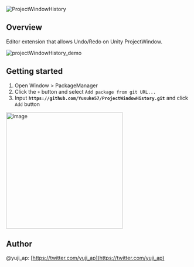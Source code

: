 ![ProjectWindowHistory](https://github.com/Yusuke57/ProjectWindowHistory/assets/27964732/676088db-2202-40d9-a44b-a4db8cb38d9c)

## Overview
Editor extension that allows Undo/Redo on Unity ProjectWindow.

![projectWindowHistory_demo](https://github.com/Yusuke57/ProjectWindowHistory/assets/27964732/9bd46aff-500c-4bc8-8087-e2f9010c2a43)

## Getting started
1. Open Window > PackageManager
2. Click the `+` button and select `Add package from git URL...`
3. Input **`https://github.com/Yusuke57/ProjectWindowHistory.git`** and click `Add` button

<img width="318" alt="image" src="https://github.com/Yusuke57/ProjectWindowHistory/assets/27964732/94745d5b-2329-43a5-b3ab-f314f8194a4c">

## Author
@yuji_ap: [https://twitter.com/yuji_ap](https://twitter.com/yuji_ap)

